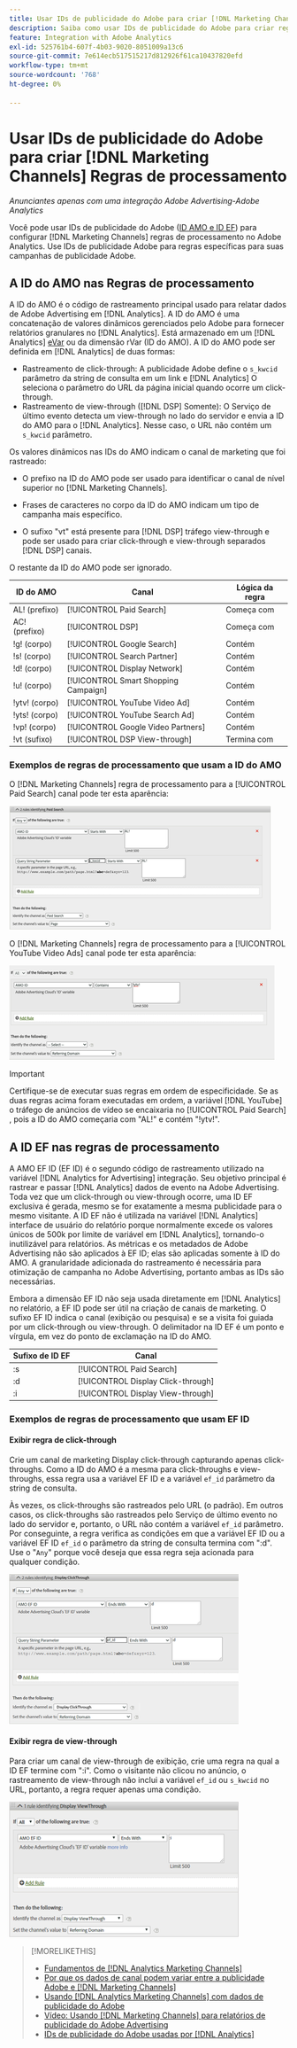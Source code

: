 ```yaml
---
title: Usar IDs de publicidade do Adobe para criar [!DNL Marketing Channels] Regras
description: Saiba como usar IDs de publicidade do Adobe para criar regras de processamento para [!DNL Analytics Marketing Channels].
feature: Integration with Adobe Analytics
exl-id: 525761b4-607f-4b03-9020-8051009a13c6
source-git-commit: 7e614ecb517515217d812926f61ca10437820efd
workflow-type: tm+mt
source-wordcount: '768'
ht-degree: 0%

---
```


# Usar IDs de publicidade do Adobe para criar [!DNL Marketing Channels] Regras de processamento

*Anunciantes apenas com uma integração Adobe Advertising-Adobe Analytics*

Você pode usar IDs de publicidade do Adobe ([ID AMO e ID EF](../ids.md)) para configurar [!DNL Marketing Channels] regras de processamento no Adobe Analytics. Use IDs de publicidade Adobe para regras específicas para suas campanhas de publicidade Adobe.

## A ID do AMO nas Regras de processamento

A ID do AMO é o código de rastreamento principal usado para relatar dados de Adobe Advertising em [!DNL Analytics]. A ID do AMO é uma concatenação de valores dinâmicos gerenciados pelo Adobe para fornecer relatórios granulares no [!DNL Analytics]. Está armazenado em um [!DNL Analytics] [eVar](https://experienceleague.adobe.com/docs/analytics/components/dimensions/evar.html) ou da dimensão rVar (ID do AMO). A ID do AMO pode ser definida em [!DNL Analytics] de duas formas:

* Rastreamento de click-through: A publicidade Adobe define o `s_kwcid` parâmetro da string de consulta em um link e [!DNL Analytics] O seleciona o parâmetro do URL da página inicial quando ocorre um click-through.
* Rastreamento de view-through ([!DNL DSP] Somente): O Serviço de último evento detecta um view-through no lado do servidor e envia a ID do AMO para o [!DNL Analytics]. Nesse caso, o URL não contém um `s_kwcid` parâmetro.

Os valores dinâmicos nas IDs do AMO indicam o canal de marketing que foi rastreado:

* O prefixo na ID do AMO pode ser usado para identificar o canal de nível superior no [!DNL Marketing Channels].

* Frases de caracteres no corpo da ID do AMO indicam um tipo de campanha mais específico.

* O sufixo &quot;vt&quot; está presente para [!DNL DSP] tráfego view-through e pode ser usado para criar click-through e view-through separados [!DNL DSP] canais.

O restante da ID do AMO pode ser ignorado.

| ID do AMO | Canal | Lógica da regra |
|--------|---------|--------------------|
| AL! (prefixo) | [!UICONTROL Paid Search] | Começa com |
| AC! (prefixo) | [!UICONTROL DSP] | Começa com |
| !g! (corpo) | [!UICONTROL Google Search] | Contém |
| !s! (corpo) | [!UICONTROL Search Partner] | Contém |
| !d! (corpo) | [!UICONTROL Display Network] | Contém |
| !u! (corpo) | [!UICONTROL Smart Shopping Campaign] | Contém |
| !ytv! (corpo) | [!UICONTROL YouTube Video Ad] | Contém |
| !yts! (corpo) | [!UICONTROL YouTube Search Ad] | Contém |
| !vp! (corpo) | [!UICONTROL Google Video Partners] | Contém |
| !vt (sufixo) | [!UICONTROL DSP View-through] | Termina com |

### Exemplos de regras de processamento que usam a ID do AMO

O [!DNL Marketing Channels] regra de processamento para a [!UICONTROL Paid Search] canal pode ter esta aparência:

![Exemplo de um [!UICONTROL Paid Search] regra](/help/integrations/assets/a4adc-mc-rule-paidsearch.png)

O [!DNL Marketing Channels] regra de processamento para a [!UICONTROL YouTube Video Ads] canal pode ter esta aparência:

![Exemplo de um [!UICONTROL YouTube Video Ads] regra](/help/integrations/assets/a4adc-mc-rule-youtube-video.png)

>[!IMPORTANT]
>
> Certifique-se de executar suas regras em ordem de especificidade. Se as duas regras acima foram executadas em ordem, a variável [!DNL YouTube] o tráfego de anúncios de vídeo se encaixaria no [!UICONTROL Paid Search] , pois a ID do AMO começaria com &quot;AL!&quot; e contém &quot;!ytv!&quot;.

## A ID EF nas regras de processamento

A AMO EF ID (EF ID) é o segundo código de rastreamento utilizado na variável [!DNL Analytics for Advertising] integração. Seu objetivo principal é rastrear e passar [!DNL Analytics] dados de evento na Adobe Advertising. Toda vez que um click-through ou view-through ocorre, uma ID EF exclusiva é gerada, mesmo se for exatamente a mesma publicidade para o mesmo visitante. A ID EF não é utilizada na variável [!DNL Analytics] interface de usuário do relatório porque normalmente excede os valores únicos de 500k por limite de variável em [!DNL Analytics], tornando-o inutilizável para relatórios. As métricas e os metadados de Adobe Advertising não são aplicados à EF ID; elas são aplicadas somente à ID do AMO. A granularidade adicionada do rastreamento é necessária para otimização de campanha no Adobe Advertising, portanto ambas as IDs são necessárias.

Embora a dimensão EF ID não seja usada diretamente em [!DNL Analytics] no relatório, a EF ID pode ser útil na criação de canais de marketing. O sufixo EF ID indica o canal (exibição ou pesquisa) e se a visita foi guiada por um click-through ou view-through. O delimitador na ID EF é um ponto e vírgula, em vez do ponto de exclamação na ID do AMO.

| Sufixo de ID EF | Canal |
|-------|---------|
| :s | [!UICONTROL Paid Search] |
| :d | [!UICONTROL Display Click-through] |
| :i | [!UICONTROL Display View-through] |

### Exemplos de regras de processamento que usam EF ID

#### Exibir regra de click-through

Crie um canal de marketing Display click-through capturando apenas click-throughs. Como a ID do AMO é a mesma para click-throughs e view-throughs, essa regra usa a variável EF ID e a variável `ef_id` parâmetro da string de consulta.

Às vezes, os click-throughs são rastreados pelo URL (o padrão). Em outros casos, os click-throughs são rastreados pelo Serviço de último evento no lado do servidor e, portanto, o URL não contém a variável `ef_id` parâmetro. Por conseguinte, a regra verifica as condições em que a variável EF ID ou a variável EF ID `ef_id` o parâmetro da string de consulta termina com &quot;:d&quot;. Use o &quot;`Any`&quot; porque você deseja que essa regra seja acionada para qualquer condição.

![Exemplo de uma regra de click-through de exibição](/help/integrations/assets/a4adc-mc-rule-display-ct.png)

#### Exibir regra de view-through

Para criar um canal de view-through de exibição, crie uma regra na qual a ID EF termine com &quot;:i&quot;. Como o visitante não clicou no anúncio, o rastreamento de view-through não inclui a variável `ef_id` ou `s_kwcid` no URL, portanto, a regra requer apenas uma condição.

![Exemplo de uma regra de view-through de exibição](/help/integrations/assets/a4adc-mc-rule-display-vt.png)

>[!MORELIKETHIS]
>
>* [Fundamentos de [!DNL Analytics Marketing Channels]](mc-overview.md)
>* [Por que os dados de canal podem variar entre a publicidade Adobe e [!DNL Marketing Channels]](mc-data-variances.md)
>* [Usando [!DNL Analytics Marketing Channels] com dados de publicidade do Adobe](mc-ac-data.md)
>* [Vídeo: Usando [!DNL Marketing Channels] para relatórios de publicidade do Adobe Advertising](https://experienceleague.adobe.com/docs/advertising-learn/tutorials/analytics/analytics-reporting-a4adc.html)
>* [IDs de publicidade do Adobe usadas por [!DNL Analytics]](/help/integrations/analytics/ids.md)

